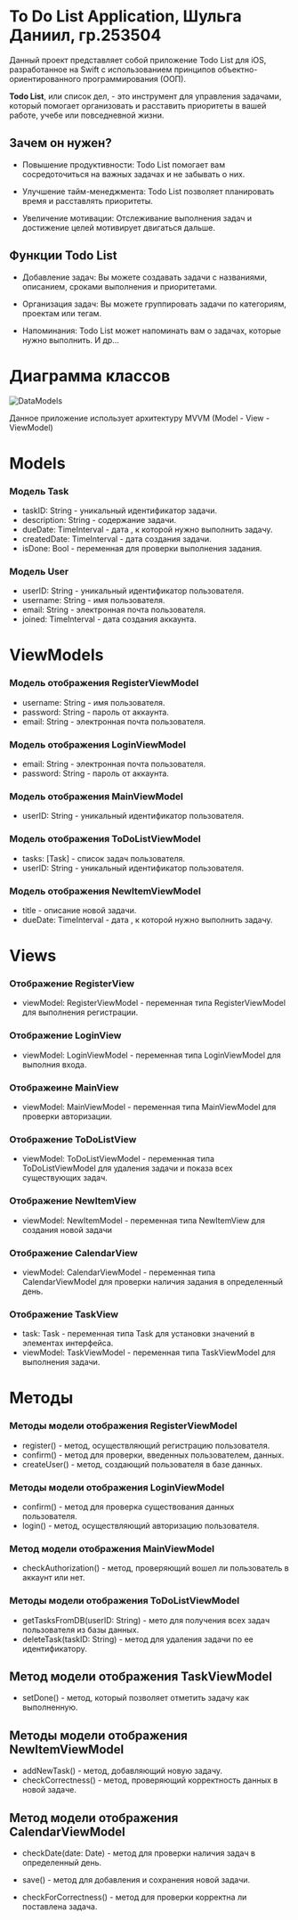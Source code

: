 # To Do List Application, Шульга Даниил, гр.253504

Данный проект представляет собой приложение Todo List для iOS, разработанное на Swift с использованием принципов объектно-ориентированного программирования (ООП).

**Todo List**, или список дел, - это инструмент для управления задачами, который помогает организовать и расставить приоритеты в вашей работе, учебе или повседневной жизни.

## Зачем он нужен?

* Повышение продуктивности: Todo List помогает вам сосредоточиться на важных задачах и не забывать о них.

* Улучшение тайм-менеджмента: Todo List позволяет планировать время и расставлять приоритеты.
  
* Увеличение мотивации: Отслеживание выполнения задач и достижение целей мотивирует двигаться дальше.

## Функции Todo List

* Добавление задач: Вы можете создавать задачи с названиями, описанием, сроками выполнения и приоритетами.

* Организация задач: Вы можете группировать задачи по категориям, проектам или тегам.
  
* Напоминания: Todo List может напоминать вам о задачах, которые нужно выполнить. И др...

# Диаграмма классов

![DataModels](https://github.com/DaniilShulha/OOP_Project/lab1/screenshot/Diagram.png)

Данное приложение использует архитектуру MVVM (Model - View - ViewModel)

# Models



### Модель Task

* taskID: String - уникальный идентификатор задачи.
* description: String - содержание задачи.
* dueDate: TimeInterval - дата , к которой нужно выполнить задачу.
* createdDate: TimeInterval - дата создания задачи.
* isDone: Bool - переменная для проверки выполнения задания.

### Модель User

* userID: String - уникальный идентификатор пользователя.
* username: String - имя пользователя.
* email: String - электронная почта пользователя.
* joined: TimeInterval - дата создания аккаунта.
  
# ViewModels



### Модель отображения RegisterViewModel

* username: String - имя пользователя.
* password: String - пароль от аккаунта.
* email: String - электронная почта пользователя.

### Модель отображения LoginViewModel

* email: String - электронная почта пользователя.
* password: String - пароль от аккаунта.

### Модель отображения MainViewModel

* userID: String - уникальный идентификатор пользователя.

### Модель отображения ToDoListViewModel

* tasks: [Task] - список задач пользователя.
* userID: String - уникальный идентификатор пользователя.

### Модель отображения NewItemViewModel

* title - описание новой задачи.
* dueDate: TimeInterval - дата , к которой нужно выполнить задачу.

# Views



### Отображение RegisterView

* viewModel: RegisterViewModel - переменная типа RegisterViewModel для выполнения регистрации.

### Отображение LoginView

* viewModel: LoginViewModel - переменная типа LoginViewModel для выполния входа.

### Отображеине MainView

* viewModel: MainViewModel - переменная типа MainViewModel для проверки авторизации.

### Отображение ToDoListView

* viewModel: ToDoListViewModel - переменная типа ToDoListViewModel для удаления задачи и показа всех существующих задач.

### Отображение NewItemView

* viewModel: NewItemModel - переменная типа NewItemView для создания новой задачи

### Отображение CalendarView

* viewModel: CalendarViewModel - переменная типа CalendarViewModel для проверки наличия задания в определенный день.

### Отображение TaskView

* task: Task - переменная типа Task для установки значений в элементах интерфейса.
* viewModel: TaskViewModel - переменная типа TaskViewModel для выполнения задачи.

# Методы

### Методы модели отображения RegisterViewModel

* register() - метод, осуществляющий регистрацию пользователя.
* confirm() - метод для проверки, введенных пользователем, данных.
* createUser() - метод, создающий пользователя в базе данных.

### Методы модели отображения LoginViewModel

* confirm() - метод для проверка существования данных пользователя.
* login() - метод, осуществляющий авторизацию пользователя.

### Метод модели отображения MainViewModel

* checkAuthorization() - метод, проверяющий вошел ли пользователь в аккаунт или нет.

### Методы модели отображения ToDoListViewModel

* getTasksFromDB(userID: String) - мето для получения всех задач пользователя из базы данных.
* deleteTask(taskID: String) - метод для удаления задачи по ее идентификатору.

## Метод модели отображения TaskViewModel

* setDone() - метод, который позволяет отметить задачу как выполненную.

## Методы модели отображения NewItemViewModel

* addNewTask() - метод, добавляющий новую задачу.
* checkCorrectness() - метод, проверяющий корректность данных в новой задаче.

## Метод модели отображения CalendarViewModel

* checkDate(date: Date) - метод для проверки наличия задач в определенный день.

* save() - метод для добавления и сохранения новой задачи.
* checkForCorrectness() - метод для проверки корректна ли поставлена задача.